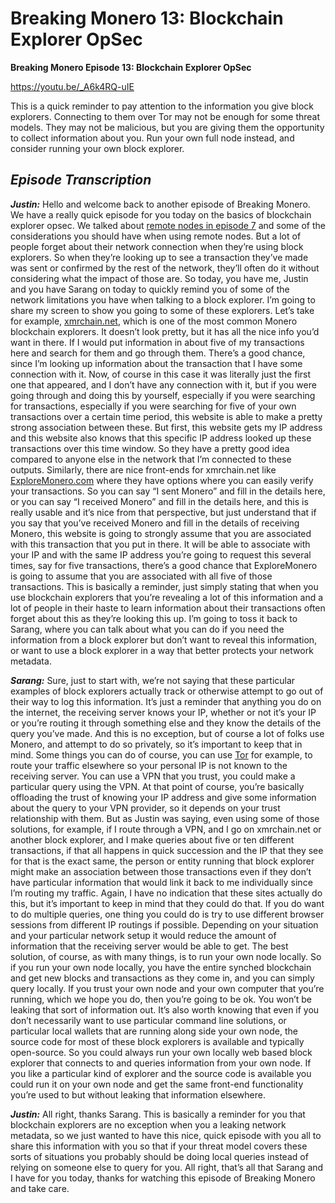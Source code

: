 # Breaking Monero 13: Blockchain Explorer OpSec

**Breaking Monero Episode 13: Blockchain Explorer OpSec**

https://youtu.be/_A6k4RQ-uIE

This is a quick reminder to pay attention to the information you give block explorers. Connecting to them over Tor may not be enough for some threat models. They may not be malicious, but you are giving them the opportunity to collect information about you. Run your own full node instead, and consider running your own block explorer. 

_**Episode Transcription**_
---

_**Justin:**_ Hello and welcome back to another episode of Breaking Monero. We have a really quick episode for you today on the basics of blockchain explorer opsec. We talked about [remote nodes in episode 7](https://www.monerooutreach.org/breaking-monero/remote-nodes.php) and some of the considerations you should have when using remote nodes. But a lot of people forget about their network connection when they’re using block explorers. So when they’re looking up to see a transaction they’ve made was sent or confirmed by the rest of the network, they’ll often do it without considering what the impact of those are. So today, you have me, Justin and you have Sarang on today to quickly remind you of some of the network limitations you have when talking to a block explorer. I’m going to share my screen to show you going to some of these explorers. Let’s take for example, [xmrchain.net](https://xmrchain.net/), which is one of the most common Monero blockchain explorers. It doesn’t look pretty, but it has all the nice info you’d want in there. If I would put information in about five of my transactions here and search for them and go through them. There’s a good chance, since I’m looking up information about the transaction that I have some connection with it. Now, of course in this case it was literally just the first one that appeared, and I don’t have any connection with it, but if you were going through and doing this by yourself, especially if you were searching for transactions, especially if you were searching for five of your own transactions over a certain time period, this website is able to make a pretty strong association between these. But first, this website gets my IP address and this website also knows that this specific IP address looked up these transactions over this time window. So they have a pretty good idea compared to anyone else in the network that I’m connected to these outputs. Similarly, there are nice front-ends for xmrchain.net like [ExploreMonero.com](https://www.exploremonero.com/) where they have options where you can easily verify your transactions. So you can say “I sent Monero” and fill in the details here, or you can say “I received Monero” and fill in the details here, and this is really usable and it’s nice from that perspective, but just understand that if you say that you’ve received Monero and fill in the details of receiving Monero, this website is going to strongly assume that you are associated with this transaction that you put in there. It will be able to associate with your IP and with the same IP address you’re going to request this several times, say for five transactions, there’s a good chance that ExploreMonero is going to assume that you are associated with all five of those transactions. This is basically a reminder, just simply stating that when you use blockchain explorers that you’re revealing a lot of this information and a lot of people in their haste to learn information about their transactions often forget about this as they’re looking this up. I’m going to toss it back to Sarang, where you can talk about what you can do if you need the information from a block explorer but don’t want to reveal this information, or want to use a block explorer in a way that better protects your network metadata.

_**Sarang:**_ Sure, just to start with, we’re not saying that these particular examples of block explorers actually track or otherwise attempt to go out of their way to log this information. It’s just a reminder that anything you do on the internet, the receiving server knows your IP, whether or not it’s your IP or you’re routing it through something else and they know the details of the query you’ve made. And this is no exception, but of course a lot of folks use Monero, and attempt to do so privately, so it’s important to keep that in mind. Some things you can do of course, you can use [Tor](https://www.torproject.org/) for example, to route your traffic elsewhere so your personal IP is not known to the receiving server. You can use a VPN that you trust, you could make a particular query using the VPN. At that point of course, you’re basically offloading the trust of knowing your IP address and give some information about the query to your VPN provider, so it depends on your trust relationship with them. But as Justin was saying, even using some of those solutions, for example, if I route through a VPN, and I go on xmrchain.net or another block explorer, and I make queries about five or ten different transactions, if that all happens in quick succession and the IP that they see for that is the exact same, the person or entity running that block explorer might make an association between those transactions even if they don’t have particular information that would link it back to me individually since I’m routing my traffic. Again, I have no indication that these sites actually do this, but it’s important to keep in mind that they could do that. If you do want to do multiple queries, one thing you could do is try to use different browser sessions from different IP routings if possible. Depending on your situation and your particular network setup it would reduce the amount of information that the receiving server would be able to get. The best solution, of course, as with many things, is to run your own node locally. So if you run your own node locally, you have the entire synched blockchain and get new blocks and transactions as they come in, and you can simply query locally. If you trust your own node and your own computer that you’re running, which we hope you do, then you’re going to be ok. You won’t be leaking that sort of information out. It’s also worth knowing that even if you don’t necessarily want to use particular command line solutions, or particular local wallets that are running along side your own node, the source code for most of these block explorers is available and typically open-source. So you could always run your own locally web based block explorer that connects to and queries information from your own node. If you like a particular kind of explorer and the source code is available you could run it on your own node and get the same front-end functionality you’re used to but without leaking that information elsewhere.

_**Justin:**_ All right, thanks Sarang. This is basically a reminder for you that blockchain explorers are no exception when you a leaking network metadata, so we just wanted to have this nice, quick episode with you all to share this information with you so that if your threat model covers these sorts of situations you probably should be doing local queries instead of relying on someone else to query for you. All right, that’s all that Sarang and I have for you today, thanks for watching this episode of Breaking Monero and take care.
